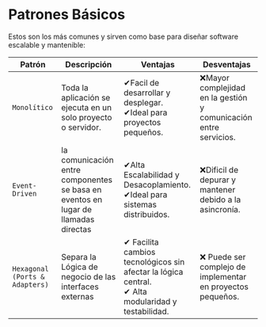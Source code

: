 # Patrones Básicos

Estos son los más comunes y sirven como base para diseñar software escalable y mantenible:

| **Patrón** | **Descripción** | **Ventajas** | **Desventajas** |
|----------------------|---------------------|-----------|------------|
| `Monolítico` | Toda la aplicación se ejecuta en un solo proyecto o servidor. | ✔Facil de desarrollar y desplegar. <br> ✔Ideal para proyectos pequeños. | ❌Mayor complejidad en la gestión y comunicación entre servicios. | 
| `Event-Driven` | la comunicación entre componentes se basa en eventos en lugar de llamadas directas | ✔Alta Escalabilidad y Desacoplamiento. <br> ✔Ideal para sistemas distribuidos. | ❌Dificil de depurar y mantener debido a la asincronía. |
| `Hexagonal (Ports & Adapters)` | Separa la Lógica de negocio de las interfaces externas | ✔ Facilita cambios tecnológicos sin afectar la lógica central. <br> ✔ Alta modularidad y testabilidad. | ❌ Puede ser complejo de implementar en proyectos pequeños. |